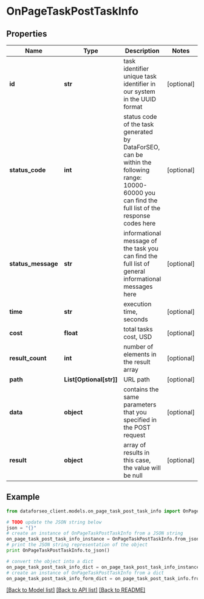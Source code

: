 # OnPageTaskPostTaskInfo


## Properties

Name | Type | Description | Notes
------------ | ------------- | ------------- | -------------
**id** | **str** | task identifier unique task identifier in our system in the UUID format | [optional] 
**status_code** | **int** | status code of the task generated by DataForSEO, can be within the following range: 10000-60000 you can find the full list of the response codes here | [optional] 
**status_message** | **str** | informational message of the task you can find the full list of general informational messages here | [optional] 
**time** | **str** | execution time, seconds | [optional] 
**cost** | **float** | total tasks cost, USD | [optional] 
**result_count** | **int** | number of elements in the result array | [optional] 
**path** | **List[Optional[str]]** | URL path | [optional] 
**data** | **object** | contains the same parameters that you specified in the POST request | [optional] 
**result** | **object** | array of results in this case, the value will be null | [optional] 

## Example

```python
from dataforseo_client.models.on_page_task_post_task_info import OnPageTaskPostTaskInfo

# TODO update the JSON string below
json = "{}"
# create an instance of OnPageTaskPostTaskInfo from a JSON string
on_page_task_post_task_info_instance = OnPageTaskPostTaskInfo.from_json(json)
# print the JSON string representation of the object
print OnPageTaskPostTaskInfo.to_json()

# convert the object into a dict
on_page_task_post_task_info_dict = on_page_task_post_task_info_instance.to_dict()
# create an instance of OnPageTaskPostTaskInfo from a dict
on_page_task_post_task_info_form_dict = on_page_task_post_task_info.from_dict(on_page_task_post_task_info_dict)
```
[[Back to Model list]](../README.md#documentation-for-models) [[Back to API list]](../README.md#documentation-for-api-endpoints) [[Back to README]](../README.md)


